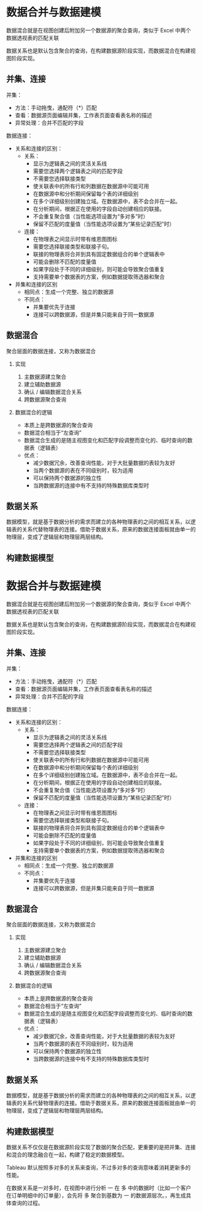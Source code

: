 # 数据合并与数据建模

数据混合就是在视图创建后附加另一个数据源的聚合查询，类似于 Excel 中两个数据透视表的匹配关联

数据关系也是默认包含聚合的查询，在构建数据源阶段实现，而数据混合在构建视图阶段实现。

## 并集、连接

并集：

* 方法：手动拖曳，通配符（*）匹配
* 查看：数据源页面编辑并集，工作表页面查看表名称的描述
* 异常处理：合并不匹配的字段

数据连接：

* 关系和连接的区别：
  * 关系：
    * 显示为逻辑表之间的灵活关系线
    * 需要您选择两个逻辑表之间的匹配字段
    * 不需要您选择联接类型
    * 使关联表中的所有行和列数据在数据源中可能可用
    * 在数据源中和分析期间保留每个表的详细级别
    * 在多个详细级别创建独立域。在数据源中，表不会合并在一起。
    * 在分析期间，根据正在使用的字段自动创建相应的联接。
    * 不会重复聚合值（当性能选项设置为“多对多”时）
    * 保留不匹配的度量值（当性能选项设置为“某些记录匹配”时）
  * 连接：
    * 在物理表之间显示时带有维恩图图标
    * 需要您选择联接类型和联接子句。
    * 联接的物理表将合并到具有固定数据组合的单个逻辑表中
    * 可能会删除不匹配的度量值
    * 如果字段处于不同的详细级别，则可能会导致聚合值重复
    * 支持需要单个数据表的方案，例如数据提取筛选器和聚合
* 并集和连接的区别
  * 相同点：生成一个完整、独立的数据源
  * 不同点：
    * 并集要优先于连接
    * 连接可以跨数据源，但是并集只能来自于同一数据源

## 数据混合

聚合层面的数据连接，又称为数据混合

1. 实现
   1. 主数据源建立聚合
   1. 建立辅助数据源
   1. 确认 / 编辑数据混合关系
   1. 跨数据源聚合查询

2. 数据混合的逻辑
   * 本质上是跨数据源的聚合查询
   * 数据混合相当于“左查询”
   * 数据混合生成的是随主视图变化和匹配字段调整而变化的、临时查询的数据表（逻辑表）
   * 优点：
     * 减少数据冗余，改善查询性能，对于大批量数据的表较为友好
     * 当两个数据源的表在不同级别时，较为适用
     * 可以保持两个数据源的独立性
     * 当跨数据源的连接中有不支持的特殊数据库类型时

## 数据关系

数据模型，就是基于数据分析的需求而建立的各种物理表的之间的相互关系，以逻辑表的关系代替物理表的连接。借助于数据关系，原来的数据连接面板就由单一的物理层，变成了逻辑层和物理层两层结构。

## 构建数据模型

# 数据合并与数据建模

数据混合就是在视图创建后附加另一个数据源的聚合查询，类似于 Excel 中两个数据透视表的匹配关联

数据关系也是默认包含聚合的查询，在构建数据源阶段实现，而数据混合在构建视图阶段实现。

## 并集、连接

并集：

* 方法：手动拖曳，通配符（*）匹配
* 查看：数据源页面编辑并集，工作表页面查看表名称的描述
* 异常处理：合并不匹配的字段

数据连接：

* 关系和连接的区别：
  * 关系：
    * 显示为逻辑表之间的灵活关系线
    * 需要您选择两个逻辑表之间的匹配字段
    * 不需要您选择联接类型
    * 使关联表中的所有行和列数据在数据源中可能可用
    * 在数据源中和分析期间保留每个表的详细级别
    * 在多个详细级别创建独立域。在数据源中，表不会合并在一起。
    * 在分析期间，根据正在使用的字段自动创建相应的联接。
    * 不会重复聚合值（当性能选项设置为“多对多”时）
    * 保留不匹配的度量值（当性能选项设置为“某些记录匹配”时）
  * 连接：
    * 在物理表之间显示时带有维恩图图标
    * 需要您选择联接类型和联接子句。
    * 联接的物理表将合并到具有固定数据组合的单个逻辑表中
    * 可能会删除不匹配的度量值
    * 如果字段处于不同的详细级别，则可能会导致聚合值重复
    * 支持需要单个数据表的方案，例如数据提取筛选器和聚合
* 并集和连接的区别
  * 相同点：生成一个完整、独立的数据源
  * 不同点：
    * 并集要优先于连接
    * 连接可以跨数据源，但是并集只能来自于同一数据源

## 数据混合

聚合层面的数据连接，又称为数据混合

1. 实现
   1. 主数据源建立聚合
   1. 建立辅助数据源
   1. 确认 / 编辑数据混合关系
   1. 跨数据源聚合查询

2. 数据混合的逻辑
   * 本质上是跨数据源的聚合查询
   * 数据混合相当于“左查询”
   * 数据混合生成的是随主视图变化和匹配字段调整而变化的、临时查询的数据表（逻辑表）
   * 优点：
     * 减少数据冗余，改善查询性能，对于大批量数据的表较为友好
     * 当两个数据源的表在不同级别时，较为适用
     * 可以保持两个数据源的独立性
     * 当跨数据源的连接中有不支持的特殊数据库类型时

## 数据关系

数据模型，就是基于数据分析的需求而建立的各种物理表的之间的相互关系，以逻辑表的关系代替物理表的连接。借助于数据关系，原来的数据连接面板就由单一的物理层，变成了逻辑层和物理层两层结构。

## 构建数据模型

数据关系不仅仅是在数据源阶段实现了数据的聚合匹配，更重要的是把并集、连接和混合的理念融合在一起，构建了稳定的数据模型。

Tableau 默认按照多对多的关系来查询，不过多对多的查询意味着消耗更新多的性能。

在数据关系是一对多时，在视图中进行分析 一 在 多 中的数据时（比如一个客户在订单明细中的订单量），会先将 多 聚合到基数为 一 的数据源层次。，再生成具体查询的过程。